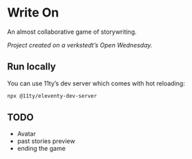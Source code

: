 # Write On

An almost collaborative game of storywriting.

_Project created on a verkstedt’s Open Wednesday._

## Run locally

You can use 11ty’s dev server which comes with hot reloading:

```sh
npx @11ty/eleventy-dev-server
```

## TODO

- Avatar
- past stories preview
- ending the game
